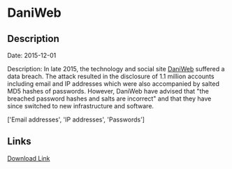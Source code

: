 # DaniWeb

## Description

Date: 2015-12-01

Description:
In late 2015, the technology and social site <a href="https://www.daniweb.com" target="_blank" rel="noopener">DaniWeb</a> suffered a data breach. The attack resulted in the disclosure of 1.1 million accounts including email and IP addresses which were also accompanied by salted MD5 hashes of passwords. However, DaniWeb have advised that &quot;the breached password hashes and salts are incorrect&quot; and that they have since switched to new infrastructure and software.


['Email addresses', 'IP addresses', 'Passwords']

## Links

[Download Link](https://link-to.net/1229997/764.3262514567598/dynamic/?r=ZGFuaXdlYi5jb20=)